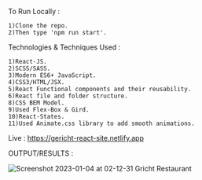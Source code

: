 To Run Locally :

    1)Clone the repo.
    2)Then type 'npm run start'.

Technologies & Techniques Used :

    1)React-JS.
    2)SCSS/SASS.
    3)Modern ES6+ JavaScript.
    4)CSS3/HTML/JSX.
    5)React Functional components and their reusability.
    6)React file and folder structure.
    8)CSS BEM Model.
    9)Used Flex-Box & Gird.
    10)React-States.
    11)Used Animate.css library to add smooth animations.

Live : https://gericht-react-site.netlify.app

OUTPUT/RESULTS : 



![Screenshot 2023-01-04 at 02-12-31 Gricht Restaurant](https://user-images.githubusercontent.com/100374421/210532778-9e419dbb-defc-40a8-8458-5015c449441f.png)
